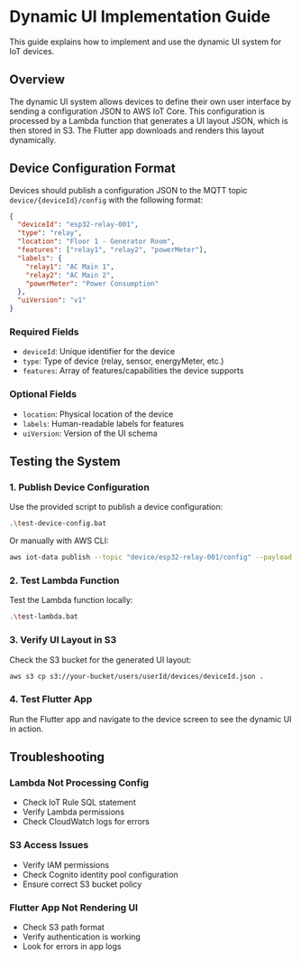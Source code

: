 # Dynamic UI Implementation Guide

This guide explains how to implement and use the dynamic UI system for IoT devices.

## Overview

The dynamic UI system allows devices to define their own user interface by sending a configuration JSON to AWS IoT Core. This configuration is processed by a Lambda function that generates a UI layout JSON, which is then stored in S3. The Flutter app downloads and renders this layout dynamically.

## Device Configuration Format

Devices should publish a configuration JSON to the MQTT topic `device/{deviceId}/config` with the following format:

```json
{
  "deviceId": "esp32-relay-001",
  "type": "relay",
  "location": "Floor 1 - Generator Room",
  "features": ["relay1", "relay2", "powerMeter"],
  "labels": {
    "relay1": "AC Main 1",
    "relay2": "AC Main 2",
    "powerMeter": "Power Consumption"
  },
  "uiVersion": "v1"
}
```

### Required Fields

- `deviceId`: Unique identifier for the device
- `type`: Type of device (relay, sensor, energyMeter, etc.)
- `features`: Array of features/capabilities the device supports

### Optional Fields

- `location`: Physical location of the device
- `labels`: Human-readable labels for features
- `uiVersion`: Version of the UI schema

## Testing the System

### 1. Publish Device Configuration

Use the provided script to publish a device configuration:

```bash
.\test-device-config.bat
```

Or manually with AWS CLI:

```bash
aws iot-data publish --topic "device/esp32-relay-001/config" --payload file://lambda/ui-generator/examples/relay-controller-config.json
```

### 2. Test Lambda Function

Test the Lambda function locally:

```bash
.\test-lambda.bat
```

### 3. Verify UI Layout in S3

Check the S3 bucket for the generated UI layout:

```bash
aws s3 cp s3://your-bucket/users/userId/devices/deviceId.json .
```

### 4. Test Flutter App

Run the Flutter app and navigate to the device screen to see the dynamic UI in action.

## Troubleshooting

### Lambda Not Processing Config

- Check IoT Rule SQL statement
- Verify Lambda permissions
- Check CloudWatch logs for errors

### S3 Access Issues

- Verify IAM permissions
- Check Cognito identity pool configuration
- Ensure correct S3 bucket policy

### Flutter App Not Rendering UI

- Check S3 path format
- Verify authentication is working
- Look for errors in app logs